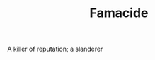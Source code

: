 ---
title: Famacide
letter: F
permalink: "/definitions/bld-famacide.html"
body: A killer of reputation; a slanderer
published_at: '2018-07-07'
source: Black's Law Dictionary 2nd Ed (1910)
layout: post
---